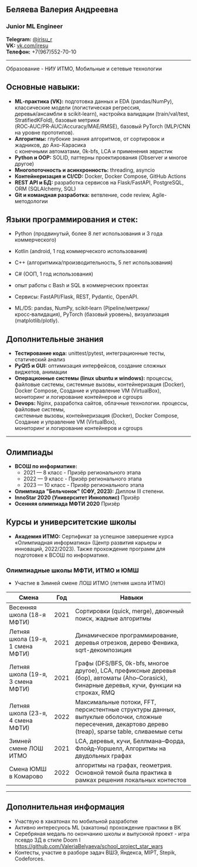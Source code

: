 ﻿

## **Беляева Валерия Андреевна**  
### **Junior ML Engineer**  
**Telegram:** [@irisu\_r](https://t.me/irisu_r)  
**VK:** [vk.com/iresu](https://vk.com/iresu)  
**Телефон:** +7(967)552-70-10  

---
Образование - НИУ ИТМО, Мобильные и сетевые технологии

## Основные навыки:
* **ML‑практика (VK):** подготовка данных и EDA (pandas/NumPy), классические модели (логистическая регрессия,  
деревья/ансамбли в scikit‑learn), настройка валидации (train/val/test, StratifiedKFold), базовые метрики  
(ROC‑AUC/PR‑AUC/Accuracy/MAE/RMSE), базовый PyTorch (MLP/CNN на уровне прототипов).
* **Алгоритмы:** глубокие знания алгоритмов, от сортировок и жадников, до Ахо-Карасика  
с конечными автоматами, 0k-bfs, LCA и применения эвристик
* **Python и OOP:** SOLID, паттерны проектирования (Observer и многое другое)
* **Многопоточность и асинхронность:** threading, asyncio
* **Контейнеризация и CI/CD:** Docker, Docker Compose, GitHub Actions
* **REST API и БД:** разработка сервисов на Flask/FastAPI, PostgreSQL, ORM (SQLAlchemy, SQL)
* **Git и командная разработка:** ветвление, code review, Agile-методологии


## **Языки программирования и стек:** 
  * Python (продвинутый, более 8 лет использования и 3 года коммерческого)
  * Kotlin (android, 1 год коммерческого использования)
  * C++ (алгоритмика/производительность, 5 лет использования)
  * С# (ООП, 1 год использования)


  * опыт работы с Bash и SQL в коммерческих проектах
  * Сервисы: FastAPI/Flask, REST, Pydantic, OpenAPI.
  * ML/DS: pandas, NumPy, scikit‑learn (Pipeline/метрики/кросс‑валидация), PyTorch (базовый уровень), визуализация (matplotlib/plotly).

## Дополнительные знания
* **Тестирование кода:** unittest/pytest, интеграционные тесты, статический анализ
* **PyQt5 и GUI:** оптимизация интерфейсов, создание сложных виджетов, анимации 
* **Операционные системы (linux ubuntu и windows):** процессы, файловые системы, системные вызовы, контейнеризация (Docker), Docker Compose, Создание и управление VM (VirtualBox), мониторинг и логирование контейнеров и cgroups
* **Devops:** Nginx, разработка сайтов, облачные технологии. процессы, файловые системы,  
системные вызовы, контейнеризация (Docker), Docker Compose, Создание и управление VM (VirtualBox),  
мониторинг и логирование контейнеров и cgroups

---
## Олимпиады
* **ВСОШ по информатике:** 
  * 2021 — 8 класс - Призёр регионального этапа
  * 2022 — 9 класс - Призёр регионального этапа
  * 2023 — 10 класс - Призёр регионального этапа
* **Олимпиада "Бельчонок" (СФУ, 2023):** Диплом III степени.
* **InnoStar 2020  (Университет Иннополис)** Призёр
* **Осенняя олимпиада МФТИ 2020** Призёр

## Курсы и университетские школы

* **Академия ИТМО:** Сертификат за успешное завершение курса «Олимпиадная информатика» (Центр развития карьеры и инноваций, 2022/2023). Также прохождение программ для подготовке к ВСОШ по информатике.

### Олимпиадные школы МФТИ, ИТМО и ЮМШ

* Участие в Зимней смене ЛОШ ИТМО (летняя школа ИТМО)

| Смена                        | Год  | Навыки                                                                                                                                                   |
| ---------------------------- | ---- |----------------------------------------------------------------------------------------------------------------------------------------------------------|
| Весенняя школа (18-я МФТИ)        | 2021 | Сортировки (quick, merge), двоичный поиск, жадные алгоритмы                                                                                              |
| Летняя школа (19-я, 1 смена МФТИ) | 2021 | Динамическое программирование, деревья отрезков, дерево Фенвика, sqrt-декомпозиция                                                                       |
| Летняя школа (19-я, 3 смена МФТИ) | 2021 | Графы (DFS/BFS, 0k-bfs, многое другое), LCA, префиксные деревья (бор), автоматы (Aho–Corasick), бинарные деревья, кучи, функции на строках, RMQ          |
| Летняя школа (23-я, 4 смена МФТИ) | 2022 | Максимальные потоки, FFT, персистентные структуры данных, выпуклые оболочки, сложные пересечения, декартово дерево (treap), sparse table, сливаемые сеты |
| Зимней смене ЛОШ ИТМО             | 2021 | LCA, деревья, кучи, Беллмана–Форда, Флойд–Уоршелл, Алгоритмы на двудольных графах                                                                        |
| Смена ЮМШ в Комарово              | 2022 | алгоритмы на графах, геометрия. Основной темой была практика в рамках решения локальных контестов                                                        |

---
## Дополнительная информация
* Участвую в хакатонах по мобильной разработке 
* Активно интересуюсь ML (хакатоны) прохождение практики в ВК
* Серебряная медаль по окончанию школы и выпускной проект - игра псевдо 3Д в стиле Doom I https://github.com/ValeriaBelyaeva/school_project_star_wars
* Контесты, участие в разборе задач ВШЭ, Яндекса, MIPT, Stepik, Codeforces.